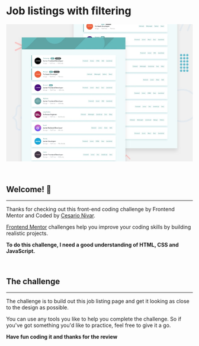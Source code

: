 # Job listings with filtering

![Design preview for the Job listings with filtering coding challenge](./design/desktop-preview.jpg)

<br>

## Welcome! 👋
---

Thanks for checking out this front-end coding challenge by Frontend Mentor and Coded by [Cesario Nivar](https://www.linkedin.com/in/cesarionivar).

[Frontend Mentor](https://www.frontendmentor.io) challenges help you improve your coding skills by building realistic projects.

**To do this challenge, I need a good understanding of HTML, CSS and JavaScript.**  

<br>

## The challenge
___

The challenge is to build out this job listing page and get it looking as close to the design as possible.

You can use any tools you like to help you complete the challenge. So if you've got something you'd like to practice, feel free to give it a go.


**Have fun coding it and thanks for the review**